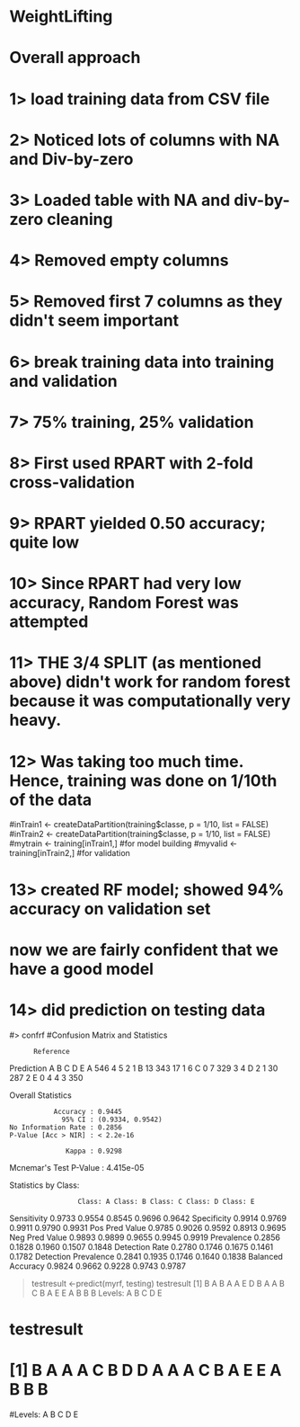 # WeightLifting



# Overall approach

# 1> load training data from CSV file
# 2> Noticed lots of columns with NA and Div-by-zero
# 3> Loaded table with NA and div-by-zero cleaning
# 4> Removed empty columns
# 5> Removed first 7 columns as they didn't seem important

# 6> break training data into training and validation 
# 7> 75% training, 25% validation

# 8> First used RPART with 2-fold cross-validation
# 9> RPART yielded 0.50 accuracy; quite low
# 10> Since RPART had very low accuracy, Random Forest was attempted
# 11> THE 3/4 SPLIT (as mentioned above) didn't work for random forest because it was computationally very heavy. 
# 12> Was taking too much time. Hence, training was done on 1/10th of the data
#inTrain1 <- createDataPartition(training$classe, p = 1/10, list = FALSE)
#inTrain2 <- createDataPartition(training$classe, p = 1/10, list = FALSE)
#mytrain <- training[inTrain1,] #for model building
#myvalid <- training[inTrain2,] #for validation

# 13> created RF model; showed 94% accuracy on validation set
# now we are fairly confident that we have a good model

# 14> did prediction on testing data

#> confrf
#Confusion Matrix and Statistics

          Reference
Prediction   A   B   C   D   E
         A 546   4   5   2   1
         B  13 343  17   1   6
         C   0   7 329   3   4
         D   2   1  30 287   2
         E   0   4   4   3 350

Overall Statistics
                                          
               Accuracy : 0.9445          
                 95% CI : (0.9334, 0.9542)
    No Information Rate : 0.2856          
    P-Value [Acc > NIR] : < 2.2e-16       
                                          
                  Kappa : 0.9298          
 Mcnemar's Test P-Value : 4.415e-05       

Statistics by Class:

                     Class: A Class: B Class: C Class: D Class: E
Sensitivity            0.9733   0.9554   0.8545   0.9696   0.9642
Specificity            0.9914   0.9769   0.9911   0.9790   0.9931
Pos Pred Value         0.9785   0.9026   0.9592   0.8913   0.9695
Neg Pred Value         0.9893   0.9899   0.9655   0.9945   0.9919
Prevalence             0.2856   0.1828   0.1960   0.1507   0.1848
Detection Rate         0.2780   0.1746   0.1675   0.1461   0.1782
Detection Prevalence   0.2841   0.1935   0.1746   0.1640   0.1838
Balanced Accuracy      0.9824   0.9662   0.9228   0.9743   0.9787
> testresult <-predict(myrf, testing)
> testresult
 [1] B A B A A E D B A A B C B A E E A B B B
Levels: A B C D E
# testresult
# [1] B A A A C B D D A A A C B A E E A B B B
#Levels: A B C D E
